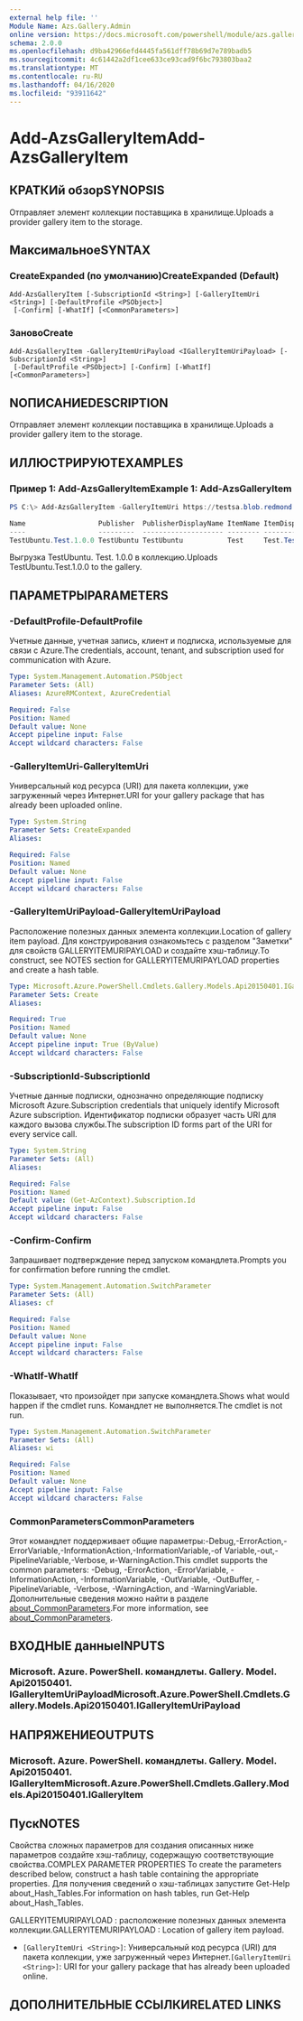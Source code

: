 ```yaml
---
external help file: ''
Module Name: Azs.Gallery.Admin
online version: https://docs.microsoft.com/powershell/module/azs.gallery.admin/add-azsgalleryitem
schema: 2.0.0
ms.openlocfilehash: d9ba42966efd4445fa561dff78b69d7e789badb5
ms.sourcegitcommit: 4c61442a2df1cee633ce93cad9f6bc793803baa2
ms.translationtype: MT
ms.contentlocale: ru-RU
ms.lasthandoff: 04/16/2020
ms.locfileid: "93911642"
---
```

# <span data-ttu-id="3e8e6-101">Add-AzsGalleryItem</span><span class="sxs-lookup"><span data-stu-id="3e8e6-101">Add-AzsGalleryItem</span></span>

## <span data-ttu-id="3e8e6-102">КРАТКИй обзор</span><span class="sxs-lookup"><span data-stu-id="3e8e6-102">SYNOPSIS</span></span>
<span data-ttu-id="3e8e6-103">Отправляет элемент коллекции поставщика в хранилище.</span><span class="sxs-lookup"><span data-stu-id="3e8e6-103">Uploads a provider gallery item to the storage.</span></span>

## <span data-ttu-id="3e8e6-104">Максимальное</span><span class="sxs-lookup"><span data-stu-id="3e8e6-104">SYNTAX</span></span>

### <span data-ttu-id="3e8e6-105">CreateExpanded (по умолчанию)</span><span class="sxs-lookup"><span data-stu-id="3e8e6-105">CreateExpanded (Default)</span></span>
```
Add-AzsGalleryItem [-SubscriptionId <String>] [-GalleryItemUri <String>] [-DefaultProfile <PSObject>]
 [-Confirm] [-WhatIf] [<CommonParameters>]
```

### <span data-ttu-id="3e8e6-106">Заново</span><span class="sxs-lookup"><span data-stu-id="3e8e6-106">Create</span></span>
```
Add-AzsGalleryItem -GalleryItemUriPayload <IGalleryItemUriPayload> [-SubscriptionId <String>]
 [-DefaultProfile <PSObject>] [-Confirm] [-WhatIf] [<CommonParameters>]
```

## <span data-ttu-id="3e8e6-107">NОПИСАНИЕ</span><span class="sxs-lookup"><span data-stu-id="3e8e6-107">DESCRIPTION</span></span>
<span data-ttu-id="3e8e6-108">Отправляет элемент коллекции поставщика в хранилище.</span><span class="sxs-lookup"><span data-stu-id="3e8e6-108">Uploads a provider gallery item to the storage.</span></span>

## <span data-ttu-id="3e8e6-109">ИЛЛЮСТРИРУЮТ</span><span class="sxs-lookup"><span data-stu-id="3e8e6-109">EXAMPLES</span></span>

### <span data-ttu-id="3e8e6-110">Пример 1: Add-AzsGalleryItem</span><span class="sxs-lookup"><span data-stu-id="3e8e6-110">Example 1: Add-AzsGalleryItem</span></span>
```powershell
PS C:\> Add-AzsGalleryItem -GalleryItemUri https://testsa.blob.redmond.ext-n35r1010.masd.stbtest.microsoft.com/testsc/TestUbuntu.Test.1.0.0.azpkg

Name                  Publisher  PublisherDisplayName ItemName ItemDisplayName       Version Summary
----                  ---------  -------------------- -------- ---------------       ------- -------
TestUbuntu.Test.1.0.0 TestUbuntu TestUbuntu           Test     Test.TestUbuntu.1.0.0 1.0.0   Create a simple VM

```

<span data-ttu-id="3e8e6-111">Выгрузка TestUbuntu. Test. 1.0.0 в коллекцию.</span><span class="sxs-lookup"><span data-stu-id="3e8e6-111">Uploads TestUbuntu.Test.1.0.0 to the gallery.</span></span>

## <span data-ttu-id="3e8e6-112">ПАРАМЕТРЫ</span><span class="sxs-lookup"><span data-stu-id="3e8e6-112">PARAMETERS</span></span>

### <span data-ttu-id="3e8e6-113">-DefaultProfile</span><span class="sxs-lookup"><span data-stu-id="3e8e6-113">-DefaultProfile</span></span>
<span data-ttu-id="3e8e6-114">Учетные данные, учетная запись, клиент и подписка, используемые для связи с Azure.</span><span class="sxs-lookup"><span data-stu-id="3e8e6-114">The credentials, account, tenant, and subscription used for communication with Azure.</span></span>

```yaml
Type: System.Management.Automation.PSObject
Parameter Sets: (All)
Aliases: AzureRMContext, AzureCredential

Required: False
Position: Named
Default value: None
Accept pipeline input: False
Accept wildcard characters: False

```

### <span data-ttu-id="3e8e6-115">-GalleryItemUri</span><span class="sxs-lookup"><span data-stu-id="3e8e6-115">-GalleryItemUri</span></span>
<span data-ttu-id="3e8e6-116">Универсальный код ресурса (URI) для пакета коллекции, уже загруженный через Интернет.</span><span class="sxs-lookup"><span data-stu-id="3e8e6-116">URI for your gallery package that has already been uploaded online.</span></span>

```yaml
Type: System.String
Parameter Sets: CreateExpanded
Aliases:

Required: False
Position: Named
Default value: None
Accept pipeline input: False
Accept wildcard characters: False

```

### <span data-ttu-id="3e8e6-117">-GalleryItemUriPayload</span><span class="sxs-lookup"><span data-stu-id="3e8e6-117">-GalleryItemUriPayload</span></span>
<span data-ttu-id="3e8e6-118">Расположение полезных данных элемента коллекции.</span><span class="sxs-lookup"><span data-stu-id="3e8e6-118">Location of gallery item payload.</span></span>
<span data-ttu-id="3e8e6-119">Для конструирования ознакомьтесь с разделом "Заметки" для свойств GALLERYITEMURIPAYLOAD и создайте хэш-таблицу.</span><span class="sxs-lookup"><span data-stu-id="3e8e6-119">To construct, see NOTES section for GALLERYITEMURIPAYLOAD properties and create a hash table.</span></span>

```yaml
Type: Microsoft.Azure.PowerShell.Cmdlets.Gallery.Models.Api20150401.IGalleryItemUriPayload
Parameter Sets: Create
Aliases:

Required: True
Position: Named
Default value: None
Accept pipeline input: True (ByValue)
Accept wildcard characters: False

```

### <span data-ttu-id="3e8e6-120">-SubscriptionId</span><span class="sxs-lookup"><span data-stu-id="3e8e6-120">-SubscriptionId</span></span>
<span data-ttu-id="3e8e6-121">Учетные данные подписки, однозначно определяющие подписку Microsoft Azure.</span><span class="sxs-lookup"><span data-stu-id="3e8e6-121">Subscription credentials that uniquely identify Microsoft Azure subscription.</span></span>
<span data-ttu-id="3e8e6-122">Идентификатор подписки образует часть URI для каждого вызова службы.</span><span class="sxs-lookup"><span data-stu-id="3e8e6-122">The subscription ID forms part of the URI for every service call.</span></span>

```yaml
Type: System.String
Parameter Sets: (All)
Aliases:

Required: False
Position: Named
Default value: (Get-AzContext).Subscription.Id
Accept pipeline input: False
Accept wildcard characters: False

```

### <span data-ttu-id="3e8e6-123">-Confirm</span><span class="sxs-lookup"><span data-stu-id="3e8e6-123">-Confirm</span></span>
<span data-ttu-id="3e8e6-124">Запрашивает подтверждение перед запуском командлета.</span><span class="sxs-lookup"><span data-stu-id="3e8e6-124">Prompts you for confirmation before running the cmdlet.</span></span>

```yaml
Type: System.Management.Automation.SwitchParameter
Parameter Sets: (All)
Aliases: cf

Required: False
Position: Named
Default value: None
Accept pipeline input: False
Accept wildcard characters: False

```

### <span data-ttu-id="3e8e6-125">-WhatIf</span><span class="sxs-lookup"><span data-stu-id="3e8e6-125">-WhatIf</span></span>
<span data-ttu-id="3e8e6-126">Показывает, что произойдет при запуске командлета.</span><span class="sxs-lookup"><span data-stu-id="3e8e6-126">Shows what would happen if the cmdlet runs.</span></span>
<span data-ttu-id="3e8e6-127">Командлет не выполняется.</span><span class="sxs-lookup"><span data-stu-id="3e8e6-127">The cmdlet is not run.</span></span>

```yaml
Type: System.Management.Automation.SwitchParameter
Parameter Sets: (All)
Aliases: wi

Required: False
Position: Named
Default value: None
Accept pipeline input: False
Accept wildcard characters: False

```

### <span data-ttu-id="3e8e6-128">CommonParameters</span><span class="sxs-lookup"><span data-stu-id="3e8e6-128">CommonParameters</span></span>
<span data-ttu-id="3e8e6-129">Этот командлет поддерживает общие параметры:-Debug,-ErrorAction,-ErrorVariable,-InformationAction,-InformationVariable,-of Variable,-out,-PipelineVariable,-Verbose, и-WarningAction.</span><span class="sxs-lookup"><span data-stu-id="3e8e6-129">This cmdlet supports the common parameters: -Debug, -ErrorAction, -ErrorVariable, -InformationAction, -InformationVariable, -OutVariable, -OutBuffer, -PipelineVariable, -Verbose, -WarningAction, and -WarningVariable.</span></span> <span data-ttu-id="3e8e6-130">Дополнительные сведения можно найти в разделе [about_CommonParameters](http://go.microsoft.com/fwlink/?LinkID=113216).</span><span class="sxs-lookup"><span data-stu-id="3e8e6-130">For more information, see [about_CommonParameters](http://go.microsoft.com/fwlink/?LinkID=113216).</span></span>

## <span data-ttu-id="3e8e6-131">ВХОДНЫЕ данные</span><span class="sxs-lookup"><span data-stu-id="3e8e6-131">INPUTS</span></span>

### <span data-ttu-id="3e8e6-132">Microsoft. Azure. PowerShell. командлеты. Gallery. Model. Api20150401. IGalleryItemUriPayload</span><span class="sxs-lookup"><span data-stu-id="3e8e6-132">Microsoft.Azure.PowerShell.Cmdlets.Gallery.Models.Api20150401.IGalleryItemUriPayload</span></span>

## <span data-ttu-id="3e8e6-133">НАПРЯЖЕНИЕ</span><span class="sxs-lookup"><span data-stu-id="3e8e6-133">OUTPUTS</span></span>

### <span data-ttu-id="3e8e6-134">Microsoft. Azure. PowerShell. командлеты. Gallery. Model. Api20150401. IGalleryItem</span><span class="sxs-lookup"><span data-stu-id="3e8e6-134">Microsoft.Azure.PowerShell.Cmdlets.Gallery.Models.Api20150401.IGalleryItem</span></span>



## <span data-ttu-id="3e8e6-135">Пуск</span><span class="sxs-lookup"><span data-stu-id="3e8e6-135">NOTES</span></span>

<span data-ttu-id="3e8e6-136">Свойства сложных параметров для создания описанных ниже параметров создайте хэш-таблицу, содержащую соответствующие свойства.</span><span class="sxs-lookup"><span data-stu-id="3e8e6-136">COMPLEX PARAMETER PROPERTIES To create the parameters described below, construct a hash table containing the appropriate properties.</span></span> <span data-ttu-id="3e8e6-137">Для получения сведений о хэш-таблицах запустите Get-Help about_Hash_Tables.</span><span class="sxs-lookup"><span data-stu-id="3e8e6-137">For information on hash tables, run Get-Help about_Hash_Tables.</span></span>

<span data-ttu-id="3e8e6-138">GALLERYITEMURIPAYLOAD <IGalleryItemUriPayload> : расположение полезных данных элемента коллекции.</span><span class="sxs-lookup"><span data-stu-id="3e8e6-138">GALLERYITEMURIPAYLOAD <IGalleryItemUriPayload>: Location of gallery item payload.</span></span>
  - <span data-ttu-id="3e8e6-139">`[GalleryItemUri <String>]`: Универсальный код ресурса (URI) для пакета коллекции, уже загруженный через Интернет.</span><span class="sxs-lookup"><span data-stu-id="3e8e6-139">`[GalleryItemUri <String>]`: URI for your gallery package that has already been uploaded online.</span></span>

## <span data-ttu-id="3e8e6-140">ДОПОЛНИТЕЛЬНЫЕ ССЫЛКИ</span><span class="sxs-lookup"><span data-stu-id="3e8e6-140">RELATED LINKS</span></span>

